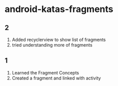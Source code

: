 # android-katas-fragments

## 2
1. Added recyclerview to show list of fragments
2. tried understanding more of fragments
## 1
1. Learned the Fragment Concepts
2. Created a fragment and linked with activity
